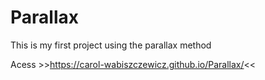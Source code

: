 # Parallax
This is my first project using the parallax method


Acess >>https://carol-wabiszczewicz.github.io/Parallax/<<
